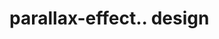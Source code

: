 # parallax-effect.. design                                                                                                                                                                                                                                                                                                                                             
                                     

